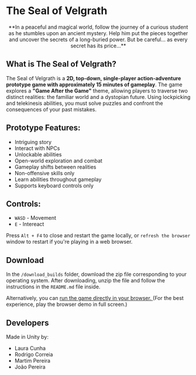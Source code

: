 # The Seal of Velgrath
<div align="center">
**In a peaceful and magical world, follow the journey of a curious student as he stumbles upon an ancient mystery. Help him put the pieces together and uncover the secrets of a long-buried power.
But be careful… as every secret has its price…**
</div>



## What is The Seal of Velgrath?
The Seal of Velgrath is a **2D, top-down, single-player action-adventure prototype game with approximately 15 minutes of gameplay**. The game explores a **"Game After the Game"** theme, allowing players to traverse two distinct realities: the familiar world and a dystopian future. Using lockpicking and telekinesis abilities, you must solve puzzles and confront the consequences of your past mistakes.


## Prototype Features:
- Intriguing story
- Interact with NPCs
- Unlockable abilities
- Open-world exploration and combat
- Gameplay shifts between realities
- Non-offensive skills only
- Learn abilities throughout gameplay
- Supports keyboard controls only


## Controls:
- ```WASD``` - Movement 
- ```E``` - Intereact

Press ```Alt + F4``` to close and restart the game locally, or ```refresh the browser``` window to restart if you're playing in a web browser.


## Download
In the ```/download_builds``` folder, download the zip file corresponding to your operating system. After downloading, unzip the file and follow the instructions in the ```README.md``` file inside.

Alternatively, you can <a href= "https://kuukitenshi.github.io/The-Seal-of-Velgrath/" > run the game directly in your browser. </a> 
(For the best experience, play the browser demo in full screen.)

## Developers
Made in Unity by:
- Laura Cunha
- Rodrigo Correia
- Martim Pereira
- João Pereira
